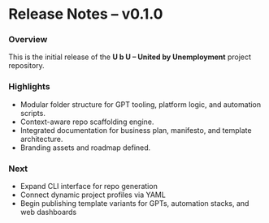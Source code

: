 # Release Notes – v0.1.0

### Overview
This is the initial release of the **U b U – United by Unemployment** project repository.

### Highlights
- Modular folder structure for GPT tooling, platform logic, and automation scripts.
- Context-aware repo scaffolding engine.
- Integrated documentation for business plan, manifesto, and template architecture.
- Branding assets and roadmap defined.

### Next
- Expand CLI interface for repo generation
- Connect dynamic project profiles via YAML
- Begin publishing template variants for GPTs, automation stacks, and web dashboards

